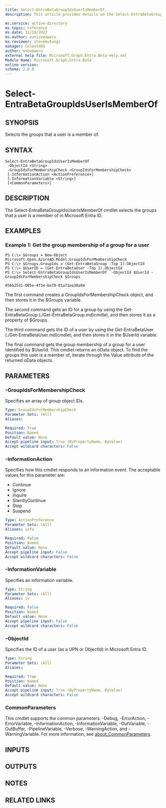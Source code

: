 ```yaml
---
title: Select-EntraBetaGroupIdsUserIsMemberOf.
description: This article provides details on the Select-EntraBetaGroupIdsUserIsMemberOf command.

ms.service: active-directory
ms.topic: reference
ms.date: 11/10/2023
ms.author: eunicewaweru
ms.reviewer: stevemutungi
manager: CelesteDG
author: msewaweru
external help file: Microsoft.Graph.Entra.Beta-Help.xml
Module Name: Microsoft.Graph.Entra.Beta
online version:
schema: 2.0.0
---
```


# Select-EntraBetaGroupIdsUserIsMemberOf

## SYNOPSIS
Selects the groups that a user is a member of.

## SYNTAX

```
Select-EntraBetaGroupIdsUserIsMemberOf 
 -ObjectId <String>
 -GroupIdsForMembershipCheck <GroupIdsForMembershipCheck> 
 [-InformationAction <ActionPreference>]
 [-InformationVariable <String>] 
 [<CommonParameters>]
```

## DESCRIPTION
The Select-EntraBetaGroupIdsUserIsMemberOf cmdlet selects the groups that a user is a member of in Microsoft Entra ID.

## EXAMPLES

### Example 1: Get the group membership of a group for a user
```
PS C:\> $Groups = New-Object Microsoft.Open.AzureAD.Model.GroupIdsForMembershipCheck
PS C:\> $Groups.GroupIds = (Get-EntraBetaGroup -Top 1).ObjectId
PS C:\> $UserID = (Get-EntraBetaUser -Top 1).ObjectId
PS C:\> Select-EntraBetaGroupIdsUserIsMemberOf  -ObjectId $UserId -GroupIdsForMembershipCheck $Groups

056b2531-005e-4f3e-be78-01a71ea30a04
```

The first command creates a GroupIdsForMembershipCheck object, and then stores it in the $Groups variable.

The second command gets an ID for a group by using the Get-EntraBetaGroup (./Get-EntraBetaGroup.md)cmdlet, and then stores it as a property of $Groups.

The third command gets the ID of a user by using the Get-EntraBetaUser (./Get-EntraBetaUser.md)cmdlet, and then stores it in the $UserId variable.

The final command gets the group membership of a group for a user identified by $UserId.
This cmdlet returns an oData object.
To find the groups this user is a member of, iterate through the Value attribute of the returned oData objects.

## PARAMETERS

### -GroupIdsForMembershipCheck
Specifies an array of group object IDs.

```yaml
Type: GroupIdsForMembershipCheck
Parameter Sets: (All)
Aliases:

Required: True
Position: Named
Default value: None
Accept pipeline input: True (ByPropertyName, ByValue)
Accept wildcard characters: False
```

### -InformationAction
Specifies how this cmdlet responds to an information event.
The acceptable values for this parameter are:

- Continue
- Ignore
- Inquire
- SilentlyContinue
- Stop
- Suspend

```yaml
Type: ActionPreference
Parameter Sets: (All)
Aliases: infa

Required: False
Position: Named
Default value: None
Accept pipeline input: False
Accept wildcard characters: False
```

### -InformationVariable
Specifies an information variable.

```yaml
Type: String
Parameter Sets: (All)
Aliases: iv

Required: False
Position: Named
Default value: None
Accept pipeline input: False
Accept wildcard characters: False
```

### -ObjectId
Specifies the ID of a user (as a UPN or ObjectId) in Microsoft Entra ID.

```yaml
Type: String
Parameter Sets: (All)
Aliases:

Required: True
Position: Named
Default value: None
Accept pipeline input: True (ByPropertyName, ByValue)
Accept wildcard characters: False
```

### CommonParameters
This cmdlet supports the common parameters: -Debug, -ErrorAction, -ErrorVariable, -InformationAction, -InformationVariable, -OutVariable, -OutBuffer, -PipelineVariable, -Verbose, -WarningAction, and -WarningVariable. For more information, see [about_CommonParameters](http://go.microsoft.com/fwlink/?LinkID=113216).

## INPUTS

## OUTPUTS

## NOTES

## RELATED LINKS
